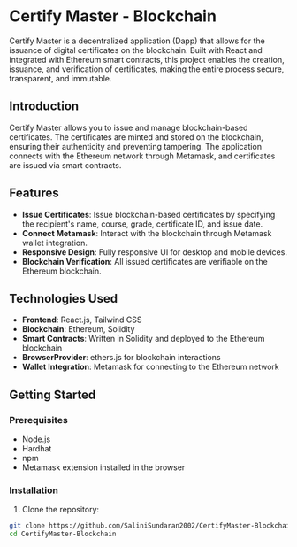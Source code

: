 # Certify Master - Blockchain

Certify Master is a decentralized application (Dapp) that allows for the issuance of digital certificates on the blockchain. Built with React and integrated with Ethereum smart contracts, this project enables the creation, issuance, and verification of certificates, making the entire process secure, transparent, and immutable.


## Introduction
Certify Master allows you to issue and manage blockchain-based certificates. The certificates are minted and stored on the blockchain, ensuring their authenticity and preventing tampering. The application connects with the Ethereum network through Metamask, and certificates are issued via smart contracts.

## Features
- **Issue Certificates**: Issue blockchain-based certificates by specifying the recipient's name, course, grade, certificate ID, and issue date.
- **Connect Metamask**: Interact with the blockchain through Metamask wallet integration.
- **Responsive Design**: Fully responsive UI for desktop and mobile devices.
- **Blockchain Verification**: All issued certificates are verifiable on the Ethereum blockchain.

## Technologies Used
- **Frontend**: React.js, Tailwind CSS
- **Blockchain**: Ethereum, Solidity
- **Smart Contracts**: Written in Solidity and deployed to the Ethereum blockchain
- **BrowserProvider**: ethers.js for blockchain interactions
- **Wallet Integration**: Metamask for connecting to the Ethereum network

## Getting Started

### Prerequisites
- Node.js
- Hardhat
- npm
- Metamask extension installed in the browser

### Installation

1. Clone the repository:

```bash
git clone https://github.com/SaliniSundaran2002/CertifyMaster-Blockchain.git
cd CertifyMaster-Blockchain

